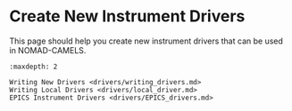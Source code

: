 # Create New Instrument Drivers
This page should help you create new instrument drivers that can be used in NOMAD-CAMELS.


```{toctree}
:maxdepth: 2

Writing New Drivers <drivers/writing_drivers.md>
Writing Local Drivers <drivers/local_driver.md>
EPICS Instrument Drivers <drivers/EPICS_drivers.md>
```